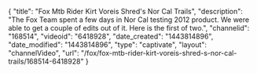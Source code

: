 {
    "title": "Fox Mtb Rider Kirt Voreis Shred's Nor Cal Trails",
    "description": "The Fox Team spent a few days in Nor Cal testing 2012 product. We were able to get a couple of edits out of it. Here is the first of two.",
    "channelid": "168514",
    "videoid": "6418928",
    "date_created": "1443814896",
    "date_modified": "1443814896",
    "type": "captivate",
    "layout": "channelVideo",
    "url": "\/fox\/fox-mtb-rider-kirt-voreis-shred-s-nor-cal-trails\/168514-6418928"
}